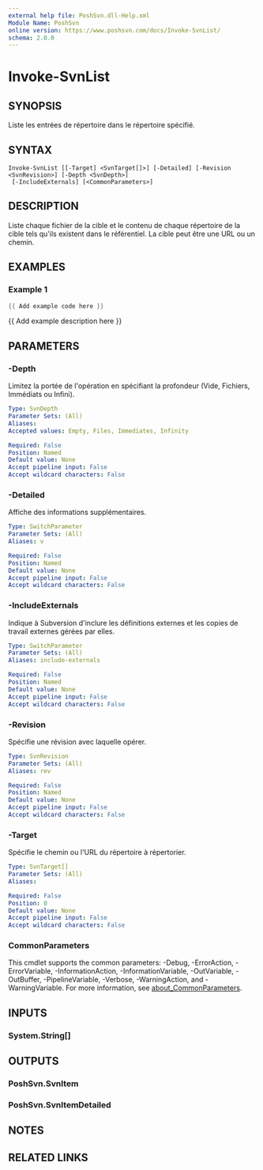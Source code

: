 ```yaml
---
external help file: PoshSvn.dll-Help.xml
Module Name: PoshSvn
online version: https://www.poshsvn.com/docs/Invoke-SvnList/
schema: 2.0.0
---
```


# Invoke-SvnList

## SYNOPSIS
Liste les entrées de répertoire dans le répertoire spécifié.

## SYNTAX

```
Invoke-SvnList [[-Target] <SvnTarget[]>] [-Detailed] [-Revision <SvnRevision>] [-Depth <SvnDepth>]
 [-IncludeExternals] [<CommonParameters>]
```

## DESCRIPTION
Liste chaque fichier de la cible et le contenu de chaque répertoire de la cible tels qu'ils existent dans le référentiel. La cible peut être une URL ou un chemin.

## EXAMPLES

### Example 1
```powershell
{{ Add example code here }}
```

{{ Add example description here }}

## PARAMETERS

### -Depth
Limitez la portée de l'opération en spécifiant la profondeur (Vide, Fichiers, Immédiats ou Infini).

```yaml
Type: SvnDepth
Parameter Sets: (All)
Aliases:
Accepted values: Empty, Files, Immediates, Infinity

Required: False
Position: Named
Default value: None
Accept pipeline input: False
Accept wildcard characters: False
```

### -Detailed
Affiche des informations supplémentaires.

```yaml
Type: SwitchParameter
Parameter Sets: (All)
Aliases: v

Required: False
Position: Named
Default value: None
Accept pipeline input: False
Accept wildcard characters: False
```

### -IncludeExternals
Indique à Subversion d'inclure les définitions externes et les copies de travail externes gérées par elles.

```yaml
Type: SwitchParameter
Parameter Sets: (All)
Aliases: include-externals

Required: False
Position: Named
Default value: None
Accept pipeline input: False
Accept wildcard characters: False
```

### -Revision
Spécifie une révision avec laquelle opérer.

```yaml
Type: SvnRevision
Parameter Sets: (All)
Aliases: rev

Required: False
Position: Named
Default value: None
Accept pipeline input: False
Accept wildcard characters: False
```

### -Target
Spécifie le chemin ou l'URL du répertoire à répertorier.

```yaml
Type: SvnTarget[]
Parameter Sets: (All)
Aliases:

Required: False
Position: 0
Default value: None
Accept pipeline input: False
Accept wildcard characters: False
```

### CommonParameters
This cmdlet supports the common parameters: -Debug, -ErrorAction, -ErrorVariable, -InformationAction, -InformationVariable, -OutVariable, -OutBuffer, -PipelineVariable, -Verbose, -WarningAction, and -WarningVariable. For more information, see [about_CommonParameters](http://go.microsoft.com/fwlink/?LinkID=113216).

## INPUTS

### System.String[]

## OUTPUTS

### PoshSvn.SvnItem

### PoshSvn.SvnItemDetailed

## NOTES

## RELATED LINKS
